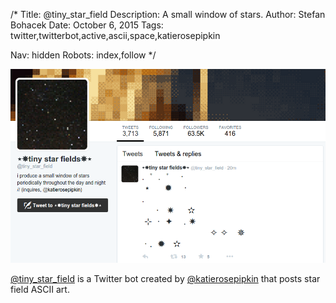 /*
Title: @tiny_star_field
Description: A small window of stars.
Author: Stefan Bohacek
Date: October 6, 2015
Tags: twitter,twitterbot,active,ascii,space,katierosepipkin

Nav: hidden
Robots: index,follow
*/

[![](/content/bots/twitterbots/images/tiny_star_field.png)](https://twitter.com/tiny_star_field)

[@tiny_star_field](https://twitter.com/tiny_star_field) is a Twitter bot created by [@katierosepipkin](https://twitter.com/katierosepipkin) that posts star field ASCII art.
